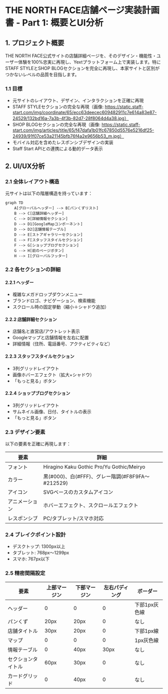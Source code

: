 # THE NORTH FACE店舗ページ実装計画書 - Part 1: 概要とUI分析

## 1. プロジェクト概要

THE NORTH FACE公式サイトの店舗詳細ページを、そのデザイン・機能性・ユーザー体験を100%忠実に再現し、Yextプラットフォーム上で実装します。特にSTAFF STYLEとSHOP BLOGセクションを完全に再現し、本家サイトと区別がつかないレベルの品質を目指します。

### 1.1 目標

- 元サイトのレイアウト、デザイン、インタラクションを正確に再現
- STAFF STYLEセクションの完全な再現（画像: https://static.staff-start.com/img/coordinate/65/ecc63deecec609482911c7e614a83e87-24529/132bd16a-7a3b-4f3b-82d7-28f8064d4a38.jpg）
- SHOP BLOGセクションの完全な再現（画像: https://static.staff-start.com/img/articles/title/65/f47dafa1b01fc67850d5576e5216df25-24939/91f07ce53a21145bfb76f4a2e9656b53_m.jpg）
- モバイル対応を含めたレスポンシブデザインの実装
- Staff Start APIとの連携による動的データ表示

## 2. UI/UX分析

### 2.1 全体レイアウト構造

元サイトは以下の階層構造を持っています：

```mermaid
graph TD
    A[グローバルヘッダー] --> B[パンくずリスト]
    B --> C[店舗詳細ヘッダー]
    C --> D[詳細情報セクション]
    D --> D1[GoogleMapコンポーネント]
    D --> D2[店舗情報テーブル]
    D --> E[ストアギャラリーセクション]
    E --> F[スタッフスタイルセクション]
    F --> G[ショップブログセクション]
    G --> H[前のページボタン]
    H --> I[グローバルフッター]
```

### 2.2 各セクションの詳細

#### 2.2.1 ヘッダー
- 複雑なメガドロップダウンメニュー
- ブランドロゴ、ナビゲーション、検索機能
- スクロール時の固定挙動（縮小＋シャドウ追加）

#### 2.2.2 店舗詳細セクション
- 店舗名と直営店/アウトレット表示
- Googleマップと店舗情報を左右に配置
- 詳細情報（住所、電話番号、アクティビティなど）

#### 2.2.3 スタッフスタイルセクション
- 3列グリッドレイアウト
- 画像ホバーエフェクト（拡大+シャドウ）
- 「もっと見る」ボタン

#### 2.2.4 ショップブログセクション
- 3列グリッドレイアウト
- サムネイル画像、日付、タイトルの表示
- 「もっと見る」ボタン

### 2.3 デザイン要素

以下の要素を正確に再現します：

| 要素 | 詳細 |
|------|------|
| フォント | Hiragino Kaku Gothic Pro/Yu Gothic/Meiryo |
| カラー | 黒(#000)、白(#FFF)、グレー階調(#F8F9FA～#212529) |
| アイコン | SVGベースのカスタムアイコン |
| アニメーション | ホバーエフェクト、スクロールエフェクト |
| レスポンシブ | PC/タブレット/スマホ対応 |

### 2.4 ブレイクポイント設計

- デスクトップ: 1300px以上
- タブレット: 768px～1299px
- スマホ: 767px以下

### 2.5 精密間隔設定

| 要素 | 上部マージン | 下部マージン | 左右パディング | ボーダー |
|-----|------------|------------|-------------|---------|
| ヘッダー | 0 | 0 | 0 | 下部1px灰色線 |
| パンくず | 20px | 20px | 0 | なし |
| 店舗タイトル | 30px | 20px | 0 | 下部1px線 |
| マップ | 0 | 0 | 0 | 1px灰色線 |
| 情報テーブル | 0 | 40px | 30px | なし |
| セクションタイトル | 60px | 30px | 0 | なし |
| カードグリッド | 0 | 40px | 0 | なし |